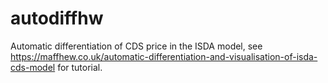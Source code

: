 # autodiffhw

Automatic differentiation of CDS price in the ISDA model, see https://maffhew.co.uk/automatic-differentiation-and-visualisation-of-isda-cds-model for tutorial.
